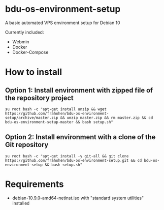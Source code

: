 # bdu-os-environment-setup

A basic automated VPS environment setup for Debian 10

Currently included:

* Webmin
* Docker
* Docker-Compose

# How to install

## Option 1: Install environment with zipped file of the repository project
```
su root bash -c "apt-get install unzip && wget https://github.com/frahohen/bdu-os-environment-setup/archive/master.zip && unzip master.zip && rm master.zip && cd bdu-os-environment-setup-master && bash setup.sh"
```

## Option 2: Install environment with a clone of the Git repository
```
su root bash -c "apt-get install -y git-all && git clone https://github.com/frahohen/bdu-os-environment-setup.git && cd bdu-os-environment-setup && bash setup.sh"
```

# Requirements

* debian-10.9.0-amd64-netinst.iso with "standard system utilities" installed